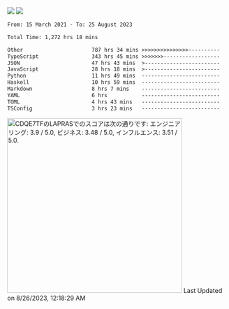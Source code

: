 <div>
  <img src="https://github-readme-stats.vercel.app/api?username=naporin0624&count_private=true&show_icons=true" />
  <img src="https://github-readme-stats.vercel.app/api/top-langs/?username=naporin0624&layout=compact&hide=css" />
  <!--START_SECTION:waka-->

```txt
From: 15 March 2021 - To: 25 August 2023

Total Time: 1,272 hrs 18 mins

Other                      787 hrs 34 mins >>>>>>>>>>>>>>>----------   61.90 %
TypeScript                 343 hrs 45 mins >>>>>>>------------------   27.02 %
JSON                       47 hrs 43 mins  >------------------------   03.75 %
JavaScript                 28 hrs 18 mins  >------------------------   02.23 %
Python                     11 hrs 49 mins  -------------------------   00.93 %
Haskell                    10 hrs 59 mins  -------------------------   00.86 %
Markdown                   8 hrs 7 mins    -------------------------   00.64 %
YAML                       6 hrs           -------------------------   00.47 %
TOML                       4 hrs 43 mins   -------------------------   00.37 %
TSConfig                   3 hrs 23 mins   -------------------------   00.27 %
```

<!--END_SECTION:waka-->
  
  <!--START_SECTION:lapras-card-->
<p ><a href="https://lapras.com/public/CDQE7TF" target="_blank" rel="noopener noreferrer"><img alt="CDQE7TFのLAPRASでのスコアは次の通りです: エンジニアリング: 3.9 / 5.0, ビジネス: 3.48 / 5.0, インフルエンス: 3.51 / 5.0." src="https://lapras-card-generator.vercel.app/api/svg?e=3.9&b=3.48&i=3.51&b1=%23232323&b2=%236d6d6d&i1=%23212121&i2=%23818181&l=ja" width="400" ></a>  
Last Updated on 8/26/2023, 12:18:29 AM</p>
<!--END_SECTION:lapras-card-->
</div>
